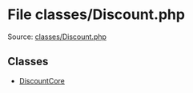 File classes/Discount.php
=========

Source: [classes/Discount.php](https://github.com/PrestaShop/PrestaShop/blob/1.6.0.11/classes/Discount.php)


Classes
-------

* [DiscountCore](class.DiscountCore.md)

